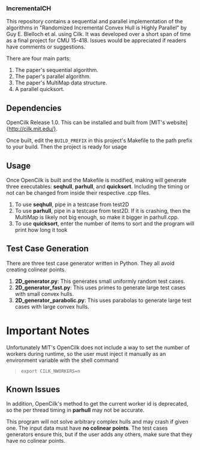 ### IncrementalCH

This repository contains a sequential and parallel implementation of the algorithms in "Randomized Incremental Convex Hull is Highly Parallel" by Guy E. Blelloch et al. using Cilk. It was developed over a short span of time as a final project for CMU 15-418. Issues would be appreciated if readers have comments or suggestions.

There are four main parts:
1. The paper's sequential algorithm.
2. The paper's parallel algorithm.
3. The paper's MultiMap data structure.
4. A parallel quicksort.

## Dependencies

OpenCilk Release 1.0. This can be installed and built from [MIT's website]{http://cilk.mit.edu/}.

Once built, edit the `BUILD_PREFIX` in this project's Makefile to the path prefix to your build. Then the project is ready for usage

## Usage

Once OpenCilk is built and the Makefile is modified, making will generate three executables: **seqhull**, **parhull**, and **quicksort**. Including the timing or not can be changed from inside their respective .cpp files.

1. To use **seqhull**, pipe in a testcase from test2D
2. To use **parhull**, pipe in a testcase from test2D. If it is crashing, then the MultiMap is likely not big enough, so make it bigger in parhull.cpp. 
3. To use **quicksort**, enter the number of items to sort and the program will print how long it took 

## Test Case Generation

There are three test case generator written in Python. They all avoid creating colinear points.

1. **2D_generator.py**: This generates small uniformly random test cases.
2. **2D_generator_fast.py**: This uses primes to generate large test cases with small convex hulls.
3. **2D_generator_parabolic.py**: This uses parabolas to generate large test cases with large convex hulls.

# Important Notes

Unfortunately MIT's OpenCilk does not include a way to set the number of workers during runtime, so the user must inject it manually as an environment variable with the shell command

> `export CILK_NWORKERS=n`

## Known Issues

In addition, OpenCilk's method to get the current worker id is deprecated, so the per thread timing in **parhull** may not be accurate.

This program will not solve arbitrary complex hulls and may crash if given one. The input data must have **no colinear points**. The test cases generators ensure this, but if the user adds any others, make sure that they have no colinear points.
